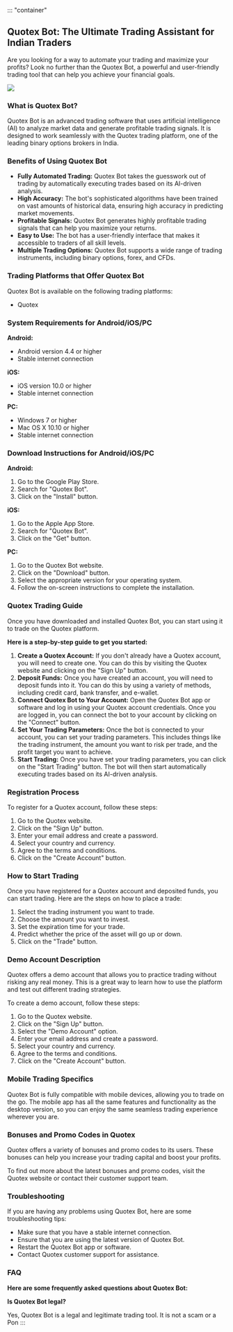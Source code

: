 ::: \"container\"
## Quotex Bot: The Ultimate Trading Assistant for Indian Traders

Are you looking for a way to automate your trading and maximize your
profits? Look no further than the Quotex Bot, a powerful and
user-friendly trading tool that can help you achieve your financial
goals.

[![](https://static.quotex.io/files/4_en/300_250.jpg)](https://traff.sbs/brokerqxlid)

### What is Quotex Bot?

Quotex Bot is an advanced trading software that uses artificial
intelligence (AI) to analyze market data and generate profitable trading
signals. It is designed to work seamlessly with the Quotex trading
platform, one of the leading binary options brokers in India.

### Benefits of Using Quotex Bot

-   **Fully Automated Trading:** Quotex Bot takes the guesswork out of
    trading by automatically executing trades based on its AI-driven
    analysis.
-   **High Accuracy:** The bot\'s sophisticated algorithms have been
    trained on vast amounts of historical data, ensuring high accuracy
    in predicting market movements.
-   **Profitable Signals:** Quotex Bot generates highly profitable
    trading signals that can help you maximize your returns.
-   **Easy to Use:** The bot has a user-friendly interface that makes it
    accessible to traders of all skill levels.
-   **Multiple Trading Options:** Quotex Bot supports a wide range of
    trading instruments, including binary options, forex, and CFDs.

### Trading Platforms that Offer Quotex Bot

Quotex Bot is available on the following trading platforms:

-   Quotex

### System Requirements for Android/iOS/PC

**Android:**

-   Android version 4.4 or higher
-   Stable internet connection

**iOS:**

-   iOS version 10.0 or higher
-   Stable internet connection

**PC:**

-   Windows 7 or higher
-   Mac OS X 10.10 or higher
-   Stable internet connection

### Download Instructions for Android/iOS/PC

**Android:**

1.  Go to the Google Play Store.
2.  Search for "Quotex Bot".
3.  Click on the "Install" button.

**iOS:**

1.  Go to the Apple App Store.
2.  Search for "Quotex Bot".
3.  Click on the "Get" button.

**PC:**

1.  Go to the Quotex Bot website.
2.  Click on the "Download" button.
3.  Select the appropriate version for your operating system.
4.  Follow the on-screen instructions to complete the installation.

### Quotex Trading Guide

Once you have downloaded and installed Quotex Bot, you can start using
it to trade on the Quotex platform.

**Here is a step-by-step guide to get you started:**

1.  **Create a Quotex Account:** If you don\'t already have a Quotex
    account, you will need to create one. You can do this by visiting
    the Quotex website and clicking on the "Sign Up" button.
2.  **Deposit Funds:** Once you have created an account, you will need
    to deposit funds into it. You can do this by using a variety of
    methods, including credit card, bank transfer, and e-wallet.
3.  **Connect Quotex Bot to Your Account:** Open the Quotex Bot app or
    software and log in using your Quotex account credentials. Once you
    are logged in, you can connect the bot to your account by clicking
    on the "Connect" button.
4.  **Set Your Trading Parameters:** Once the bot is connected to your
    account, you can set your trading parameters. This includes things
    like the trading instrument, the amount you want to risk per trade,
    and the profit target you want to achieve.
5.  **Start Trading:** Once you have set your trading parameters, you
    can click on the "Start Trading" button. The bot will then
    start automatically executing trades based on its AI-driven
    analysis.

### Registration Process

To register for a Quotex account, follow these steps:

1.  Go to the Quotex website.
2.  Click on the "Sign Up" button.
3.  Enter your email address and create a password.
4.  Select your country and currency.
5.  Agree to the terms and conditions.
6.  Click on the "Create Account" button.

### How to Start Trading

Once you have registered for a Quotex account and deposited funds, you
can start trading. Here are the steps on how to place a trade:

1.  Select the trading instrument you want to trade.
2.  Choose the amount you want to invest.
3.  Set the expiration time for your trade.
4.  Predict whether the price of the asset will go up or down.
5.  Click on the "Trade" button.

### Demo Account Description

Quotex offers a demo account that allows you to practice trading without
risking any real money. This is a great way to learn how to use the
platform and test out different trading strategies.

To create a demo account, follow these steps:

1.  Go to the Quotex website.
2.  Click on the "Sign Up" button.
3.  Select the "Demo Account" option.
4.  Enter your email address and create a password.
5.  Select your country and currency.
6.  Agree to the terms and conditions.
7.  Click on the "Create Account" button.

### Mobile Trading Specifics

Quotex Bot is fully compatible with mobile devices, allowing you to
trade on the go. The mobile app has all the same features and
functionality as the desktop version, so you can enjoy the same seamless
trading experience wherever you are.

### Bonuses and Promo Codes in Quotex

Quotex offers a variety of bonuses and promo codes to its users. These
bonuses can help you increase your trading capital and boost your
profits.

To find out more about the latest bonuses and promo codes, visit the
Quotex website or contact their customer support team.

### Troubleshooting

If you are having any problems using Quotex Bot, here are some
troubleshooting tips:

-   Make sure that you have a stable internet connection.
-   Ensure that you are using the latest version of Quotex Bot.
-   Restart the Quotex Bot app or software.
-   Contact Quotex customer support for assistance.

### FAQ

**Here are some frequently asked questions about Quotex Bot:**

**Is Quotex Bot legal?**

Yes, Quotex Bot is a legal and legitimate trading tool. It is not a scam
or a Pon
:::

